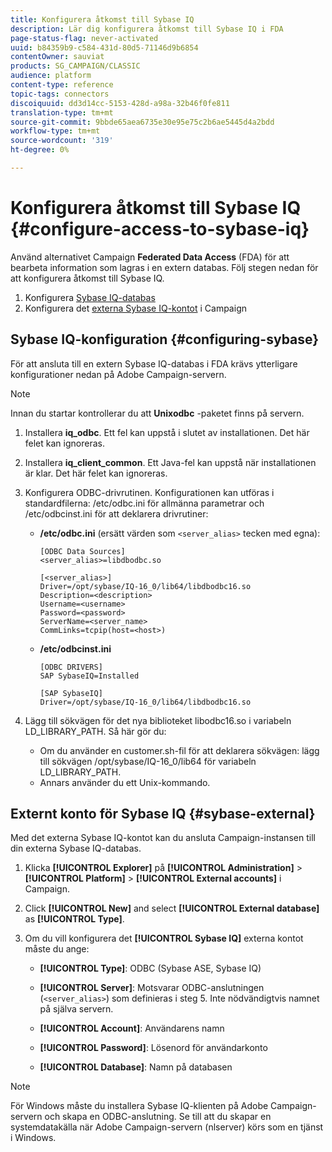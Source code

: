 ```yaml
---
title: Konfigurera åtkomst till Sybase IQ
description: Lär dig konfigurera åtkomst till Sybase IQ i FDA
page-status-flag: never-activated
uuid: b84359b9-c584-431d-80d5-71146d9b6854
contentOwner: sauviat
products: SG_CAMPAIGN/CLASSIC
audience: platform
content-type: reference
topic-tags: connectors
discoiquuid: dd3d14cc-5153-428d-a98a-32b46f0fe811
translation-type: tm+mt
source-git-commit: 9bbde65aea6735e30e95e75c2b6ae5445d4a2bdd
workflow-type: tm+mt
source-wordcount: '319'
ht-degree: 0%

---
```



# Konfigurera åtkomst till Sybase IQ {#configure-access-to-sybase-iq}

Använd alternativet Campaign **Federated Data Access** (FDA) för att bearbeta information som lagras i en extern databas. Följ stegen nedan för att konfigurera åtkomst till Sybase IQ.

1. Konfigurera [Sybase IQ-databas](#configuring-sybase)
1. Konfigurera det [externa Sybase IQ-kontot](#sybase-external) i Campaign

## Sybase IQ-konfiguration {#configuring-sybase}

För att ansluta till en extern Sybase IQ-databas i FDA krävs ytterligare konfigurationer nedan på Adobe Campaign-servern.

>[!NOTE]
>
>Innan du startar kontrollerar du att **Unixodbc** -paketet finns på servern.

1. Installera **iq_odbc**. Ett fel kan uppstå i slutet av installationen. Det här felet kan ignoreras.

1. Installera **iq_client_common**. Ett Java-fel kan uppstå när installationen är klar. Det här felet kan ignoreras.

1. Konfigurera ODBC-drivrutinen. Konfigurationen kan utföras i standardfilerna: /etc/odbc.ini för allmänna parametrar och /etc/odbcinst.ini för att deklarera drivrutiner:

   * **/etc/odbc.ini** (ersätt värden som `<server_alias>` tecken med egna):

      ```
      [ODBC Data Sources]
      <server_alias>=libdbodbc.so
      
      [<server_alias>]
      Driver=/opt/sybase/IQ-16_0/lib64/libdbodbc16.so
      Description=<description>
      Username=<username>
      Password=<password>
      ServerName=<server_name>
      CommLinks=tcpip(host=<host>)
      ```

   * **/etc/odbcinst.ini**

      ```
      [ODBC DRIVERS]
      SAP SybaseIQ=Installed
      
      [SAP SybaseIQ]
      Driver=/opt/sybase/IQ-16_0/lib64/libdbodbc16.so
      ```

1. Lägg till sökvägen för det nya biblioteket libodbc16.so i variabeln LD_LIBRARY_PATH. Så här gör du:

   * Om du använder en customer.sh-fil för att deklarera sökvägen: lägg till sökvägen /opt/sybase/IQ-16_0/lib64 för variabeln LD_LIBRARY_PATH.
   * Annars använder du ett Unix-kommando.

## Externt konto för Sybase IQ {#sybase-external}

Med det externa Sybase IQ-kontot kan du ansluta Campaign-instansen till din externa Sybase IQ-databas.

1. Klicka **[!UICONTROL Explorer]** på **[!UICONTROL Administration]** > **[!UICONTROL Platform]** > **[!UICONTROL External accounts]** i Campaign.

1. Click **[!UICONTROL New]** and select **[!UICONTROL External database]** as **[!UICONTROL Type]**.

1. Om du vill konfigurera det **[!UICONTROL Sybase IQ]** externa kontot måste du ange:

   * **[!UICONTROL Type]**: ODBC (Sybase ASE, Sybase IQ)

   * **[!UICONTROL Server]**: Motsvarar ODBC-anslutningen (`<server_alias>`) som definieras i steg 5. Inte nödvändigtvis namnet på själva servern.

   * **[!UICONTROL Account]**: Användarens namn

   * **[!UICONTROL Password]**: Lösenord för användarkonto

   * **[!UICONTROL Database]**: Namn på databasen

>[!NOTE]
>
>För Windows måste du installera Sybase IQ-klienten på Adobe Campaign-servern och skapa en ODBC-anslutning. Se till att du skapar en systemdatakälla när Adobe Campaign-servern (nlserver) körs som en tjänst i Windows.

